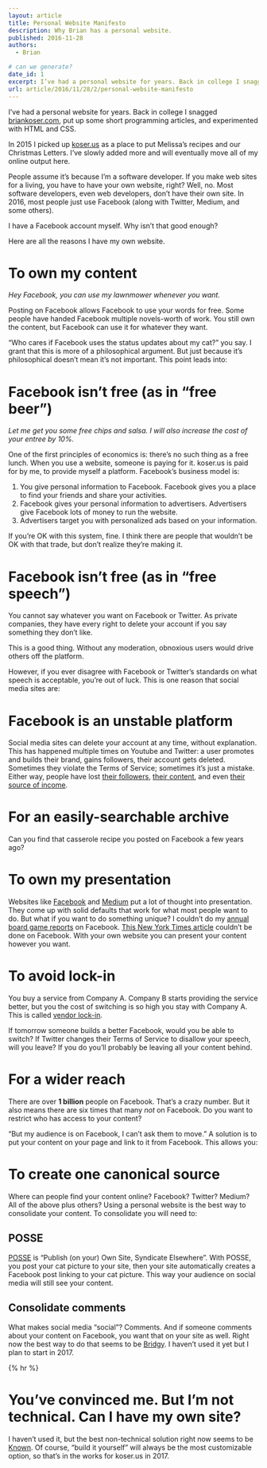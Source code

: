 ```yaml
---
layout: article
title: Personal Website Manifesto
description: Why Brian has a personal website.
published: 2016-11-28
authors:
  - Brian

# can we generate?
date_id: 1
excerpt: I’ve had a per­sonal web­site for years. Back in col­lege I snagged bri­ankoser.com, put up some short pro­gram­ming ar­ti­cles, and ex­per­i­mented with HTML and CSS.
url: article/2016/11/28/2/personal-website-manifesto
---
```

I’ve had a personal website for years. Back in college I snagged [briankoser.com](http://briankoser.com), put up some short programming articles, and experimented with HTML and CSS.

In 2015 I picked up [koser.us](http://koser.us) as a place to put Melissa’s recipes and our Christmas Letters. I’ve slowly added more and will eventually move all of my online output here.

People assume it’s because I’m a software developer. If you make web sites for a living, you have to have your own website, right? Well, no. Most software developers, even web developers, don’t have their own site. In 2016, most people just use Facebook (along with Twitter, Medium, and some others).

I have a Facebook account myself. Why isn’t that good enough?

Here are all the reasons I have my own website.

# To own my content
*Hey Facebook, you can use my lawnmower whenever you want.*

Posting on Facebook allows Facebook to use your words for free. Some people have handed Facebook multiple novels-worth of work. You still own the content, but Facebook can use it for whatever they want.

“Who cares if Facebook uses the status updates about my cat?” you say. I grant that this is more of a philosophical argument. But just because it’s philosophical doesn’t mean it’s not important. This point leads into:

# Facebook isn’t free (as in “free beer”)
*Let me get you some free chips and salsa. I will also increase the cost of your entree by 10%.*

One of the first principles of economics is: there’s no such thing as a free lunch. When you use a website, someone is paying for it. koser.us is paid for by me, to provide myself a platform. Facebook’s business model is:

1. You give personal information to Facebook. Facebook gives you a place to find your friends and share your activities.
2. Facebook gives your personal information to advertisers. Advertisers give Facebook lots of money to run the website.
3. Advertisers target you with personalized ads based on your information.

If you’re OK with this system, fine. I think there are people that wouldn’t be OK with that trade, but don’t realize they’re making it.

# Facebook isn’t free (as in “free speech”)
You cannot say whatever you want on Facebook or Twitter. As private companies, they have every right to delete your account if you say something they don’t like.

This is a good thing. Without any moderation, obnoxious users would drive others off the platform.

However, if you ever disagree with Facebook or Twitter’s standards on what speech is acceptable, you’re out of luck. This is one reason that social media sites are:

# Facebook is an unstable platform
Social media sites can delete your account at any time, without explanation. This has happened multiple times on Youtube and Twitter: a user promotes and builds their brand, gains followers, their account gets deleted. Sometimes they violate the Terms of Service; sometimes it’s just a mistake. Either way, people have lost [their followers](https://marie-antoinettequeenoffrance.blogspot.com/2015/10/why-twitter-permanently-suspended-my.html), [their content](http://www.sciencealert.com/google-has-deleted-an-artist-s-blog-with-14-years-of-his-work), and even [their source of income](https://www.maxlaumeister.com/blog/google-is-deleting-your-favorite-youtube-videos/).

# For an easily-searchable archive
Can you find that casserole recipe you posted on Facebook a few years ago?

# To own my presentation
Websites like [Facebook](http://www.positivecomputing.org/2014/03/design-for-conflict-resolution-and.html) and [Medium](https://medium.design/crafting-link-underlines-on-medium-7c03a9274f9#.syb8bp65v) put a lot of thought into presentation. They come up with solid defaults that work for what most people want to do. But what if you want to do something unique? I couldn’t do my [annual board game reports](http://koser.us/games/) on Facebook. [This New York Times article](http://www.nytimes.com/interactive/2016/08/11/magazine/isis-middle-east-arab-spring-fractured-lands.html) couldn’t be done on Facebook. With your own website you can present your content however you want.

# To avoid lock-in
You buy a service from Company A. Company B starts providing the service better, but you the cost of switching is so high you stay with Company A. This is called [vendor lock-in](https://en.m.wikipedia.org/wiki/Vendor_lock-in).

If tomorrow someone builds a better Facebook, would you be able to switch? If Twitter changes their Terms of Service to disallow your speech, will you leave? If you do you’ll probably be leaving all your content behind.

# For a wider reach
There are over **1 billion** people on Facebook. That’s a crazy number. But it also means there are six times that many *not* on Facebook. Do you want to restrict who has access to your content?

“But my audience is on Facebook, I can’t ask them to move.” A solution is to put your content on your page and link to it from Facebook. This allows you:

# To create one canonical source
Where can people find your content online? Facebook? Twitter? Medium? All of the above plus others? Using a personal website is the best way to consolidate your content. To consolidate you will need to:

## POSSE
[POSSE](https://indieweb.org/POSSE) is “Publish (on your) Own Site, Syndicate Elsewhere”. With POSSE, you post your cat picture to your site, then your site automatically creates a Facebook post linking to your cat picture. This way your audience on social media will still see your content.

## Consolidate comments
What makes social media “social”? Comments. And if someone comments about your content on Facebook, you want that on your site as well. Right now the best way to do that seems to be [Bridgy](https://brid.gy/). I haven’t used it yet but I plan to start in 2017.

{% hr %}

# You’ve convinced me. But I’m not technical. Can I have my own site?

I haven’t used it, but the best non-technical solution right now seems to be [Known](https://withknown.com/). Of course, “build it yourself” will always be the most customizable option, so that’s in the works for koser.us in 2017.
